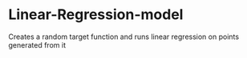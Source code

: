 # Linear-Regression-model
Creates a random target function and runs linear regression on points generated from it

